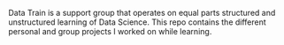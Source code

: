 Data Train is a support group that operates on equal parts structured and unstructured learning of Data Science. This repo contains the different personal and group projects I worked on while learning.
